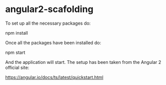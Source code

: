 # angular2-scafolding
To set up all the necessary packages do:

  npm install
  
Once all the packages have been installed do:

  npm start
  
And the application will start.
The setup has been taken from the Angular 2 official site:

https://angular.io/docs/ts/latest/quickstart.html
